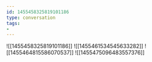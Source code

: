 ```yaml
---
id: 1455458325819101186
type: conversation
tags:
- 
---
```

![[1455458325819101186]]
![[1455461534545633282]]
![[1455464815586070537]]
![[1455475096483557376]]

